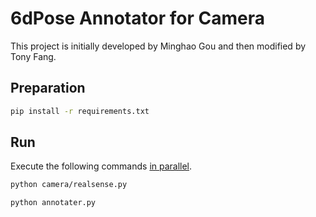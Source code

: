 # 6dPose Annotator for Camera

This project is initially developed by Minghao Gou and then modified by Tony Fang.

## Preparation

```bash
pip install -r requirements.txt
```

## Run

Execute the following commands <u>in parallel</u>.

```bash
python camera/realsense.py
```

```
python annotater.py
```